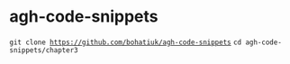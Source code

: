 # agh-code-snippets

<code>git clone https://github.com/bohatiuk/agh-code-snippets</code>
<code>cd agh-code-snippets/chapter3</code>